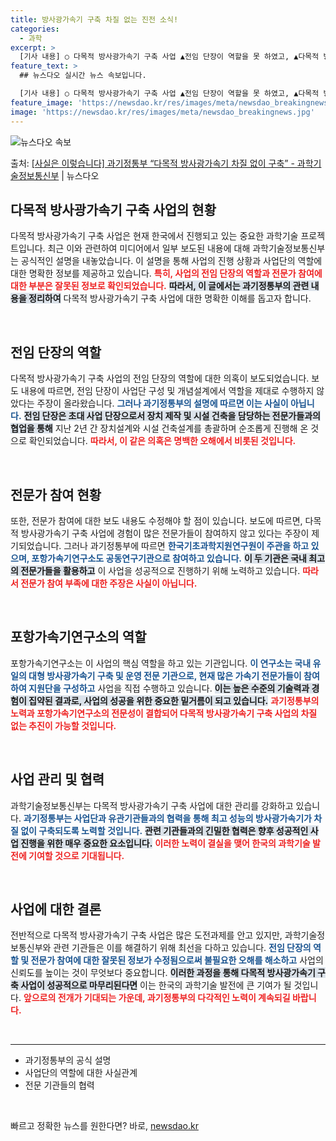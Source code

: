 ```yaml
---
title: 방사광가속기 구축 차질 없는 진전 소식!
categories:
  - 과학
excerpt: >
  [기사 내용] ○ 다목적 방사광가속기 구축 사업 ▲전임 단장이 역할을 못 하였고, ▲다목적 방사광가속기 구축…
feature_text: >
  ## 뉴스다오 실시간 뉴스 속보입니다.

  [기사 내용] ○ 다목적 방사광가속기 구축 사업 ▲전임 단장이 역할을 못 하였고, ▲다목적 방사광가속기 구축…
feature_image: 'https://newsdao.kr/res/images/meta/newsdao_breakingnews.jpg'
image: 'https://newsdao.kr/res/images/meta/newsdao_breakingnews.jpg'
---
```


![뉴스다오 속보](https://newsdao.kr/res/images/meta/newsdao_breakingnews.jpg)

<p>출처: <a href="https://newsdao.kr/3400" rel="dofollow">[사실은 이렇습니다] 과기정통부 “다목적 방사광가속기 차질 없이 구축” - 과학기술정보통신부</a> | 뉴스다오</p>

<h2 data-ke-size="size26">다목적 방사광가속기 구축 사업의 현황</h2>

<p data-ke-size="size16">다목적 방사광가속기 구축 사업은 현재 한국에서 진행되고 있는 중요한 과학기술 프로젝트입니다. 최근 이와 관련하여 미디어에서 일부 보도된 내용에 대해 과학기술정보통신부는 공식적인 설명을 내놓았습니다. 이 설명을 통해 사업의 진행 상황과 사업단의 역할에 대한 명확한 정보를 제공하고 있습니다. <b><span style="color: #ee2323;">특히, 사업의 전임 단장의 역할과 전문가 참여에 대한 부분은 잘못된 정보로 확인되었습니다.</span></b> <b><span style="background-color: #21538527;">따라서, 이 글에서는 과기정통부의 관련 내용을 정리하여</span></b> 다목적 방사광가속기 구축 사업에 대한 명확한 이해를 돕고자 합니다.</p>

<p data-ke-size="size16">&nbsp;</p>

<h2 data-ke-size="size26">전임 단장의 역할</h2>

<p data-ke-size="size16">다목적 방사광가속기 구축 사업의 전임 단장의 역할에 대한 의혹이 보도되었습니다. 보도 내용에 따르면, 전임 단장이 사업단 구성 및 개념설계에서 역할을 제대로 수행하지 않았다는 주장이 올라왔습니다. <b><span style="color: #1a5490;">그러나 과기정통부의 설명에 따르면 이는 사실이 아닙니다.</span></b> <b><span style="background-color: #21538527;">전임 단장은 초대 사업 단장으로서 장치 제작 및 시설 건축을 담당하는 전문가들과의 협업을 통해</span></b> 지난 2년 간 장치설계와 시설 건축설계를 총괄하며 순조롭게 진행해 온 것으로 확인되었습니다. <b><span style="color: #ee2323;">따라서, 이 같은 의혹은 명백한 오해에서 비롯된 것입니다.</span></b></p>

<p data-ke-size="size16">&nbsp;</p>

<h2 data-ke-size="size26">전문가 참여 현황</h2>

<p data-ke-size="size16">또한, 전문가 참여에 대한 보도 내용도 수정해야 할 점이 있습니다. 보도에 따르면, 다목적 방사광가속기 구축 사업에 경험이 많은 전문가들이 참여하지 않고 있다는 주장이 제기되었습니다. 그러나 과기정통부에 따르면 <b><span style="color: #1a5490;">한국기초과학지원연구원이 주관을 하고 있으며, 포항가속기연구소도 공동연구기관으로 참여하고 있습니다.</span></b> <b><span style="background-color: #21538527;">이 두 기관은 국내 최고의 전문가들을 활용하고</span></b> 이 사업을 성공적으로 진행하기 위해 노력하고 있습니다. <b><span style="color: #ee2323;">따라서 전문가 참여 부족에 대한 주장은 사실이 아닙니다.</span></b></p>

<p data-ke-size="size16">&nbsp;</p>

<h2 data-ke-size="size26">포항가속기연구소의 역할</h2>

<p data-ke-size="size16">포항가속기연구소는 이 사업의 핵심 역할을 하고 있는 기관입니다. <b><span style="color: #1a5490;">이 연구소는 국내 유일의 대형 방사광가속기 구축 및 운영 전문 기관으로, 현재 많은 가속기 전문가들이 참여하여 지원단을 구성하고</span></b> 사업을 직접 수행하고 있습니다. <b><span style="background-color: #21538527;">이는 높은 수준의 기술력과 경험이 집약된 결과로, 사업의 성공을 위한 중요한 밑거름이 되고 있습니다.</span></b> <b><span style="color: #ee2323;">과기정통부의 노력과 포항가속기연구소의 전문성이 결합되어 다목적 방사광가속기 구축 사업의 차질 없는 추진이 가능할 것입니다.</span></b></p>

<p data-ke-size="size16">&nbsp;</p>

<h2 data-ke-size="size26">사업 관리 및 협력</h2>

<p data-ke-size="size16">과학기술정보통신부는 다목적 방사광가속기 구축 사업에 대한 관리를 강화하고 있습니다. <b><span style="color: #1a5490;">과기정통부는 사업단과 유관기관들과의 협력을 통해 최고 성능의 방사광가속기가 차질 없이 구축되도록 노력할 것입니다.</span></b> <b><span style="background-color: #21538527;">관련 기관들과의 긴밀한 협력은 향후 성공적인 사업 진행을 위한 매우 중요한 요소입니다.</span></b> <b><span style="color: #ee2323;">이러한 노력이 결실을 맺어 한국의 과학기술 발전에 기여할 것으로 기대됩니다.</span></b></p>

<p data-ke-size="size16">&nbsp;</p>

<h2 data-ke-size="size26">사업에 대한 결론</h2>

<p data-ke-size="size16">전반적으로 다목적 방사광가속기 구축 사업은 많은 도전과제를 안고 있지만, 과학기술정보통신부와 관련 기관들은 이를 해결하기 위해 최선을 다하고 있습니다. <b><span style="color: #1a5490;">전임 단장의 역할 및 전문가 참여에 대한 잘못된 정보가 수정됨으로써 불필요한 오해를 해소하고</span></b> 사업의 신뢰도를 높이는 것이 무엇보다 중요합니다. <b><span style="background-color: #21538527;">이러한 과정을 통해 다목적 방사광가속기 구축 사업이 성공적으로 마무리된다면</span></b> 이는 한국의 과학기술 발전에 큰 기여가 될 것입니다.  <b><span style="color: #ee2323;">앞으로의 전개가 기대되는 가운데, 과기정통부의 다각적인 노력이 계속되길 바랍니다.</span></b></p>

<p data-ke-size="size16">&nbsp;</p>

<hr style="height:1px;">

<ul>
  <li>과기정통부의 공식 설명</li>
  <li>사업단의 역할에 대한 사실관계</li>
  <li>전문 기관들의 협력</li>
</ul>

<p data-ke-size="size16">&nbsp;</p> 

빠르고 정확한 뉴스를 원한다면? 바로, <a href="https://newsdao.kr" rel="dofollow">newsdao.kr</a>


